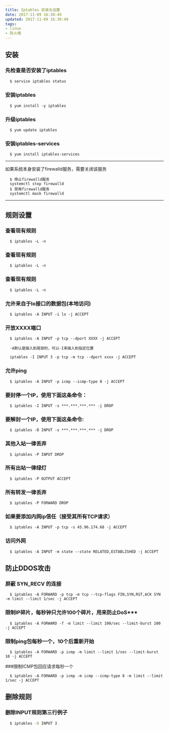 ```yaml
---
title: Iptables 安装与设置
date: 2017-11-09 16:30:49
updated: 2017-11-09 16:30:49
tags: 
- linux 
- 防火墙
---
```


## 安装
### 先检查是否安装了iptables
``` bash
  $ service iptables status
```
### 安装iptables
``` 
  $ yum install -y iptables 
```
### 升级iptables
```
  $ yum update iptables
```
### 安装iptables-services
```
  $ yum install iptables-services
```
---
  如果系统本身安装了firewalld服务，需要关闭该服务
```
  $ 停止firewalld服务
  systemctl stop firewalld
  $ 禁用firewalld服务
  systemctl mask firewalld
```
---
## 规则设置
### 查看现有规则
```
  $ iptables -L -n
```
### 查看现有规则
```
  $ iptables -L -n
```
### 查看现有规则
```
  $ iptables -L -n
```
### 允许来自于lo接口的数据包(本地访问)
```
  $ iptables -A INPUT -i lo -j ACCEPT
```
### 开放XXXX端口
```
  $ iptables -A INPUT -p tcp --dport XXXX -j ACCEPT

  -A默认是插入到尾部的，可以-I来插入到指定位置

  iptables -I INPUT 3 -p tcp -m tcp --dport xxxx -j ACCEPT  
```
### 允许ping
```
  $ iptables -A INPUT -p icmp --icmp-type 8 -j ACCEPT
```
### 要封停一个IP，使用下面这条命令：
```
  $ iptables -I INPUT -s ***.***.***.*** -j DROP
```
### 要解封一个IP，使用下面这条命令:
```
  $ iptables -D INPUT -s ***.***.***.*** -j DROP
```
### 其他入站一律丢弃
```
  $ iptables -P INPUT DROP
```
### 所有出站一律绿灯
```
  $ iptables -P OUTPUT ACCEPT
```
### 所有转发一律丢弃
```
  $ iptables -P FORWARD DROP
```
### 如果要添加内网ip信任（接受其所有TCP请求）
```
  $ iptables -A INPUT -p tcp -s 45.96.174.68 -j ACCEPT
```
### 访问外网
```
  $ iptables -A INPUT -m state --state RELATED,ESTABLISHED -j ACCEPT
```
##  防止DDOS攻击
### 屏蔽 SYN_RECV 的连接
```
  $ iptables -A FORWARD -p tcp -m tcp --tcp-flags FIN,SYN,RST,ACK SYN -m limit --limit 1/sec -j ACCEPT
```
### 限制IP碎片，每秒钟只允许100个碎片，用来防止DoS***
```
  $ iptables -A FORWARD -f -m limit --limit 100/sec --limit-burst 100 -j ACCEPT
```
### 限制ping包每秒一个，10个后重新开始
```
  $ iptables -A FORWARD -p icmp -m limit --limit 1/sec --limit-burst 10 -j ACCEPT
```
###限制ICMP包回应请求每秒一个
```
  $ iptables -A FORWARD -p icmp -m icmp --icmp-type 8 -m limit --limit 1/sec -j ACCEPT
```
## 删除规则
### 删除INPUT规则第三行例子
``` bash
  $ iptables -D INPUT 3
```
